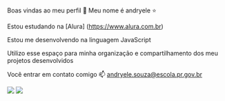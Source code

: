 Boas vindas ao meu perfil 🍓
Meu nome é andryele ⭐

Estou estudando na [Alura] (https://www.alura.com.br)

Estou me desenvolvendo na linguagem JavaScript

Utilizo esse espaço para minha organização e compartilhamento dos meu projetos desenvolvidos

Você entrar em contato comigo 📫
andryele.souza@escola.pr.gov.br

![](https://tenor.com/pt-BR/view/taylor-swift-taylorswift-gif-20340077)
![](https://tenor.com/pt-BR/view/stan-twitter-thisisalecx-taylor-swift-gif-22772939)
